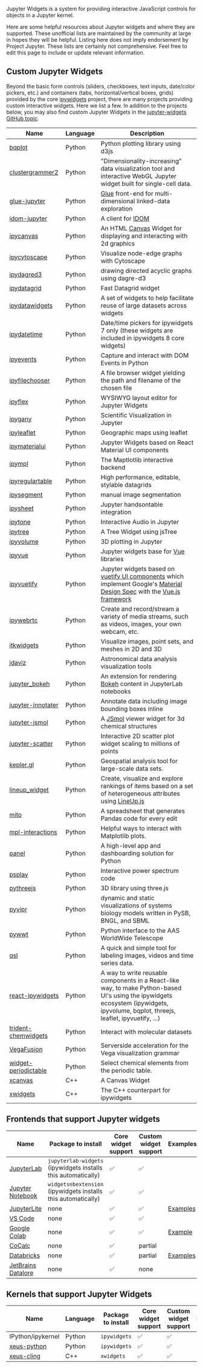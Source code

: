 Jupyter Widgets is a system for providing interactive JavaScript controls for objects in a Jupyter kernel.

Here are some helpful resources about Jupyter widgets and where they are supported. These unofficial lists are maintained by the community at large in hopes they will be helpful. Listing here does not imply endorsement by Project Jupyter. These lists are certainly not comprehensive. Feel free to edit this page to include or update relevant information.

## Custom Jupyter Widgets

Beyond the basic form controls (sliders, checkboxes, text inputs, date/color pickers, etc.) and containers (tabs, horizontal/vertical boxes, grids) provided by the core [ipywidgets](https://github.com/jupyter-widgets/ipywidgets/) project, there are many projects providing custom interactive widgets. Here we list a few. In addition to the projects below, you may also find custom Jupyter Widgets in the [jupyter-widgets GitHub topic](https://github.com/topics/jupyter-widgets).

| Name | Language | Description |
|------|-------------|-----|
| [bqplot](https://github.com/bqplot/bqplot) | Python | Python plotting library using d3js |
| [clustergrammer2](https://github.com/ismms-himc/clustergrammer2) | Python | "Dimensionality-increasing" data visualization tool and interactive WebGL Jupyter widget built for single-cell data. |
| [glue-jupyter](https://github.com/glue-viz/glue-jupyter) | Python | [Glue](http://glueviz.org/) front-end for multi-dimensional linked-data exploration |
| [idom-jupyter](https://github.com/idom-team/idom-jupyter) | Python | A client for [IDOM](https://github.com/idom-team/idom)  |
| [ipycanvas](https://github.com/martinRenou/ipycanvas) | Python | An HTML [Canvas](https://developer.mozilla.org/en-US/docs/Web/API/Canvas_API/Tutorial) Widget for displaying and interacting with 2d graphics |
| [ipycytoscape](https://github.com/cytoscape/ipycytoscape) | Python | Visualize node-edge graphs with Cytoscape |
| [ipydagred3](https://github.com/timkpaine/ipydagred3) | Python | drawing directed acyclic graphs using dagre-d3  |
| [ipydatagrid](https://github.com/bloomberg/ipydatagrid) | Python | Fast Datagrid widget |
| [ipydatawidgets](https://github.com/vidartf/ipydatawidgets) | Python | A set of widgets to help facilitate reuse of large datasets across widgets |
| [ipydatetime](https://github.com/vidartf/ipydatetime) | Python | Date/time pickers for ipywidgets 7 only (these widgets are included in ipywidgets 8 core widgets) |
| [ipyevents](https://github.com/mwcraig/ipyevents) | Python | Capture and interact with DOM Events in Python |
| [ipyfilechooser](https://github.com/crahan/ipyfilechooser) | Python | A file browser widget yielding the path and filename of the chosen file |
| [ipyflex](https://github.com/trungleduc/ipyflex)| Python | WYSIWYG layout editor for Jupyter Widgets |
| [ipygany](https://github.com/QuantStack/ipygany) | Python | Scientific Visualization in Jupyter |
| [ipyleaflet](https://github.com/jupyter-widgets/ipyleaflet) | Python | Geographic maps using leaflet |
| [ipymaterialui](https://github.com/maartenbreddels/ipymaterialui) | Python | Jupyter Widgets based on React Material UI components |
| [ipympl](https://github.com/matplotlib/ipympl) | Python | The Maptlotlib interactive backend |
| [ipyregulartable](https://github.com/jpmorganchase/ipyregulartable) | Python | High performance, editable, stylable datagrids  |
| [ipysegment](https://github.com/ianhi/ipysegment) | Python | manual image segmentation |
| [ipysheet](https://github.com/QuantStack/ipysheet) | Python | Jupyter handsontable integration |
| [ipytone](https://github.com/benbovy/ipytone) | Python | Interactive Audio in Jupyter |
| [ipytree](https://github.com/QuantStack/ipytree) | Python | A Tree Widget using jsTree |
| [ipyvolume](https://github.com/widgetti/ipyvolume) | Python | 3D plotting in Jupyter |
| [ipyvue](https://github.com/widgetti/ipyvue) | Python | Jupyter widgets base for [Vue](https://vuejs.org/) libraries |
| [ipyvuetify](https://github.com/widgetti/ipyvuetify) | Python | Jupyter widgets based on [vuetify UI components](https://vuetifyjs.com/) which implement Google's [Material Design Spec](https://material.io/) with the [Vue.js framework](https://vuejs.org/) |
| [ipywebrtc](https://github.com/maartenbreddels/ipywebrtc) | Python | Create and record/stream a variety of media streams, such as videos, images, your own webcam, etc. |
| [itkwidgets](https://github.com/InsightSoftwareConsortium/itkwidgets) | Python | Visualize images, point sets, and meshes in 2D and 3D |
| [jdaviz](https://github.com/spacetelescope/jdaviz) | Python | Astronomical data analysis visualization tools |
| [jupyter_bokeh](https://github.com/bokeh/jupyter_bokeh) | Python | An extension for rendering [Bokeh](https://bokeh.org/) content in JupyterLab notebooks |
| [jupyter-innotater](https://github.com/ideonate/jupyter-innotater) | Python | Annotate data including image bounding boxes inline |
| [jupyter-jsmol](https://github.com/fekad/jupyter-jsmol) | Python | A [JSmol](http://jmol.sourceforge.net/) viewer widget for 3d chemical structures |
| [jupyter-scatter](https://github.com/flekschas/jupyter-scatter) | Python | Interactive 2D scatter plot widget scaling to millions of points |
| [kepler.gl](https://github.com/keplergl/kepler.gl) | Python | Geospatial analysis tool for large-scale data sets. |
| [lineup_widget](https://github.com/lineupjs/lineup_widget) | Python | Create, visualize and explore rankings of items based on a set of heterogeneous attributes using [LineUp.js](https://github.com/lineupjs/lineupjs) |
| [mito](https://github.com/mito-ds/monorepo) | Python | A spreadsheet that generates Pandas code for every edit |
| [mpl-interactions](https://github.com/ianhi/mpl-interactions) | Python | Helpful ways to interact with Matplotlib plots. |
| [panel](https://github.com/holoviz/panel) | Python | A high-level app and dashboarding solution for Python |
| [psplay](https://github.com/simonsobs/psplay) | Python | Interactive power spectrum code |
| [pythreejs](https://github.com/jupyter-widgets/pythreejs) | Python | 3D library using three.js |
| [pyvipr](https://github.com/LoLab-VU/pyvipr) | Python | dynamic and static visualizations of systems biology models written in PySB, BNGL, and SBML |
| [pywwt](https://github.com/WorldWideTelescope/pywwt) | Python | Python interface to the AAS WorldWide Telescope |
| [qsl](https://github.com/faustomorales/qsl) | Python | A quick and simple tool for labeling images, videos and time series data. |
| [react-ipywidgets](https://github.com/widgetti/react-ipywidgets) | Python | A way to write reusable components in a React-like way, to make Python-based UI's using the ipywidgets ecosystem (ipywidgets, ipyvolume, bqplot, threejs, leaflet, ipyvuetify, ...) |
| [trident-chemwidgets](https://github.com/tridentbio/trident-chemwidgets) | Python | Interact with molecular datasets |
| [VegaFusion](https://github.com/vegafusion/vegafusion) | Python | Serverside acceleration for the Vega visualization grammar |
| [widget-periodictable](https://github.com/osscar-org/widget-periodictable) | Python | Select chemical elements from the periodic table. |
| [xcanvas](https://github.com/martinRenou/xcanvas) | C++ | A Canvas Widget |
| [xwidgets](https://github.com/jupyter-xeus/xwidgets) | C++ | The C++ counterpart for ipywidgets |

## Frontends that support Jupyter widgets

| Name      |  Package to install | Core widget support    | Custom widget support | Examples | Notes |
|-----------|---------------------|------------------------|-----------------------|-------------------|-------|
| [JupyterLab](https://jupyterlab.readthedocs.io)| `jupyterlab-widgets` (ipywidgets installs this automatically) |  ✅  |  ✅  |
| [Jupyter Notebook](https://jupyter-notebook.readthedocs.io)| `widgetsnbextension` (ipywidgets installs this automatically) | ✅ | ✅ |
| [JupyterLite](https://jupyterlite.readthedocs.io/en/latest)| none | ✅ | ✅ | [Examples](https://jupyterlite.readthedocs.io/en/latest/_static/lab) |
| [VS Code](https://code.visualstudio.com)| none | ✅ | ✅ |
| [Google Colab](https://colab.research.google.com)| none |✅ | ✅| [Example](https://colab.research.google.com/gist/blois/9c9c66b4e1e9672b123f2ed8cda9091d/colab-widgets.ipynb) | |
| [CoCalc](https://cocalc.com)| none | ✅ | partial | | |
| [Databricks](https://databricks.com/) | none | ✅ | partial | [Examples](https://docs.databricks.com/notebooks/ipywidgets.html) | |
| [JetBrains Datalore](https://datalore.jetbrains.com/) | none | ✅ | none | | |

## Kernels that support Jupyter Widgets

| Name      | Language |  Package to install | Core widget support    | Custom widget support | Examples | Notes |
|-----------|----------|---------------------|------------------------|-----------------------|-------------------|-------|
| IPython/ipykernel | Python | `ipywidgets` |  ✅  |  ✅  |
| [xeus-python](https://github.com/jupyter-xeus/xeus-python) | Python | `ipywidgets` |  ✅  |  ✅  |
| [xeus-cling](https://github.com/jupyter-xeus/xeus-cling) | C++ |`xwidgets` |  ✅  |  ✅  |



